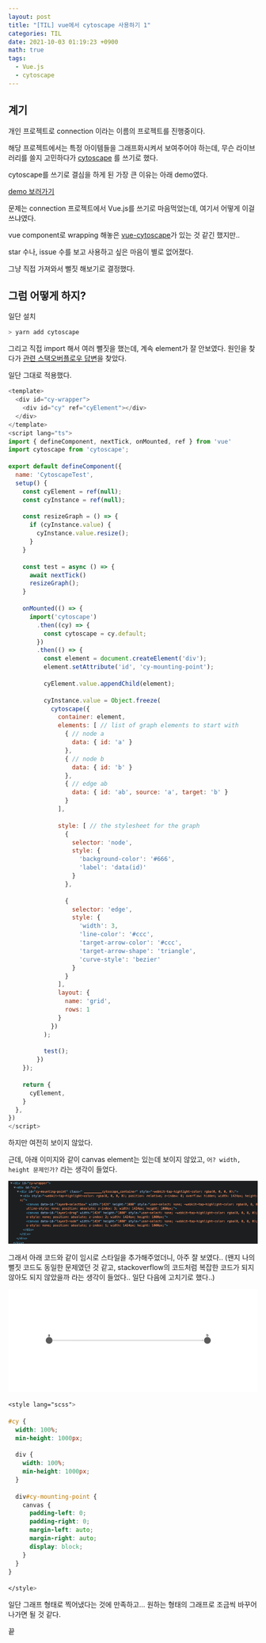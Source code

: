 ```yaml
---
layout: post
title: "[TIL] vue에서 cytoscape 사용하기 1"
categories: TIL
date: 2021-10-03 01:19:23 +0900
math: true
tags:
  - Vue.js
  - cytoscape
---
```


## 계기

개인 프로젝트로 connection 이라는 이름의 프로젝트를 진행중이다.

해당 프로젝트에서는 특정 아이템들을 그래프화시켜서 보여주어야 하는데, 무슨 라이브러리를 쓸지 고민하다가 [cytoscape](https://github.com/cytoscape/cytoscape.js) 를 쓰기로 했다.

cytoscape를 쓰기로 결심을 하게 된 가장 큰 이유는 아래 demo였다.

[demo 보러가기](https://ivis-at-bilkent.github.io/cytoscape.js-fcose/demo/demo-compound.html)

문제는 connection 프로젝트에서 Vue.js를 쓰기로 마음먹었는데, 여기서 어떻게 이걸 쓰냐였다.

vue component로 wrapping 해놓은 [vue-cytoscape](https://github.com/rcarcasses/vue-cytoscape)가 있는 것 같긴 했지만..

star 수나, issue 수를 보고 사용하고 싶은 마음이 별로 없어졌다.

그냥 직접 가져와서 뻘짓 해보기로 결정했다.

## 그럼 어떻게 하지?

일단 설치

```bash
> yarn add cytoscape
```

그리고 직접 import 해서 여러 뻘짓을 했는데, 계속 element가 잘 안보였다.
원인을 찾다가 [관련 스택오버플로우 답변](https://stackoverflow.com/questions/62566115/how-can-cytoscape-be-used-as-part-of-a-vue-component)을 찾았다.

일단 그대로 적용했다.

```javascript
<template>
  <div id="cy-wrapper">
    <div id="cy" ref="cyElement"></div>
  </div>
</template>
<script lang="ts">
import { defineComponent, nextTick, onMounted, ref } from 'vue'
import cytoscape from 'cytoscape';

export default defineComponent({
  name: 'CytoscapeTest',
  setup() {
    const cyElement = ref(null);
    const cyInstance = ref(null);

    const resizeGraph = () => {
      if (cyInstance.value) {
        cyInstance.value.resize();
      }
    }

    const test = async () => {
      await nextTick()
      resizeGraph();
    }

    onMounted(() => {
      import('cytoscape')
        .then((cy) => {
          const cytoscape = cy.default;
        })
        .then(() => {
          const element = document.createElement('div');
          element.setAttribute('id', 'cy-mounting-point');
            
          cyElement.value.appendChild(element);

          cyInstance.value = Object.freeze(
            cytoscape({
              container: element,
              elements: [ // list of graph elements to start with
                { // node a
                  data: { id: 'a' }
                },
                { // node b
                  data: { id: 'b' }
                },
                { // edge ab
                  data: { id: 'ab', source: 'a', target: 'b' }
                }
              ],

              style: [ // the stylesheet for the graph
                {
                  selector: 'node',
                  style: {
                    'background-color': '#666',
                    'label': 'data(id)'
                  }
                },

                {
                  selector: 'edge',
                  style: {
                    'width': 3,
                    'line-color': '#ccc',
                    'target-arrow-color': '#ccc',
                    'target-arrow-shape': 'triangle',
                    'curve-style': 'bezier'
                  }
                }
              ],
              layout: {
                name: 'grid',
                rows: 1
              }
            })
          );

          test();
        })
    });

    return {
      cyElement,
    }
  },
})
</script>
```

하지만 여전히 보이지 않았다.

근데, 아래 이미지와 같이 canvas element는 있는데 보이지 않았고, `어? width, height 문제인가?` 라는 생각이 들었다.

![canvas가 있어](/assets/img/posts/cytoscape-vue-canvas.png)

그래서 아래 코드와 같이 임시로 스타일을 추가해주었더니, 아주 잘 보였다..
(왠지 나의 뻘짓 코드도 동일한 문제였던 것 같고, stackoverflow의 코드처럼 복잡한 코드가 되지 않아도 되지 않았을까 라는 생각이 들었다.. 일단 다음에 고치기로 했다..)

![결과](/assets/img/posts/cytoscape-vue-canvas-2.png)

```scss
<style lang="scss">

#cy {
  width: 100%;
  min-height: 1000px;

  div {
    width: 100%;
    min-height: 1000px;  
  }

  div#cy-mounting-point {
    canvas {
      padding-left: 0;
      padding-right: 0;
      margin-left: auto;
      margin-right: auto;
      display: block;
    }
  }
}

</style>
```

일단 그래프 형태로 찍어냈다는 것에 만족하고... 원하는 형태의 그래프로 조금씩 바꾸어 나가면 될 것 같다.

끝
